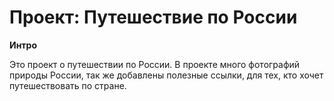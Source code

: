 # Проект: Путешествие по России


**Интро**

Это проект о путешествии по России.
В проекте много фотографий природы России, так же добавлены полезные ссылки, для тех, кто хочет путешествовать по стране.


